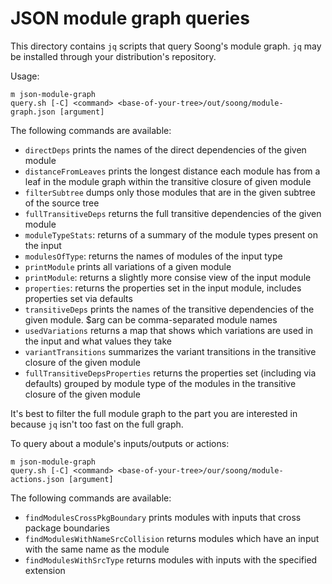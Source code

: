 # JSON module graph queries

This directory contains `jq` scripts that query Soong's module graph.
`jq` may be installed through your distribution's repository.

Usage:

```
m json-module-graph
query.sh [-C] <command> <base-of-your-tree>/out/soong/module-graph.json [argument]
```

The following commands are available:
* `directDeps` prints the names of the direct dependencies of the given module
* `distanceFromLeaves` prints the longest distance each module has from a leaf
  in the module graph within the transitive closure of given module
* `filterSubtree` dumps only those modules that are in the given subtree of the
  source tree
* `fullTransitiveDeps` returns the full transitive dependencies of the given
  module
* `moduleTypeStats`: returns of a summary of the module types present on the
  input
* `modulesOfType`: returns the names of modules of the input type
* `printModule` prints all variations of a given module
* `printModule`: returns a slightly more consise view of the input module
* `properties`: returns the properties set in the input module, includes
  properties set via defaults
* `transitiveDeps` prints the names of the transitive dependencies of the given
  module. $arg can be comma-separated module names
* `usedVariations` returns a map that shows which variations are used in the
  input and what values they take
* `variantTransitions`  summarizes the variant transitions in the transitive
  closure of the given module
* `fullTransitiveDepsProperties` returns the properties set (including via
  defaults) grouped by module type of the modules in the transitive closure of
  the given module

It's best to filter the full module graph to the part you are interested in
because `jq` isn't too fast on the full graph.

To query about a module's inputs/outputs or actions:

```
m json-module-graph
query.sh [-C] <command> <base-of-your-tree>/our/soong/module-actions.json [argument]
```

The following commands are available:
* `findModulesCrossPkgBoundary` prints modules with inputs that cross package
  boundaries
* `findModulesWithNameSrcCollision` returns modules which have an input with the same
  name as the module
* `findModulesWithSrcType` returns modules with inputs with the specified extension
